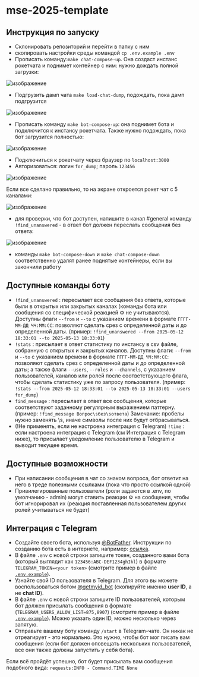 # mse-2025-template

## Инструкция по запуску

- Склонировать репозиторий и перейти в папку с ним
- скопировать настройки среды командой `cp .env.example .env`
- Прописать команду:`make chat-compose-up`. Она создаст инстанс рокетчата и поднимет контейнер с ним: нужно дождать полной загрузки:


![изображение](https://github.com/user-attachments/assets/d38cc4d4-6c44-40e4-a3ae-d9812d30501e)

- Подгрузить дамп чата `make load-chat-dump`, подождать, пока дамп подгрузится


![изображение](https://github.com/user-attachments/assets/8fb09596-bdb6-4078-91ba-594c78bf2c41)

- Прописать команду `make bot-compose-up`: она поднимет бота и подключится к инстансу рокетчата. Также нужно подождать, пока бот загрузится полностью:


![изображение](https://github.com/user-attachments/assets/504b1e63-b1d7-44bf-a4b5-03578cf754ed)

- Подключиться к рокетчату через браузер по `localhost:3000`
- Авторизоваться: логин `for_dump`; пароль `123456`


![изображение](https://github.com/user-attachments/assets/fe322cc4-1470-446c-b57b-44dc9f3ddd21)

Если все сделано правильно, то на экране откроется рокет чат с 5 каналами:


![изображение](https://github.com/user-attachments/assets/33a3f4fe-4833-4c97-b9d7-46ce12ee1783)

- для проверки, что бот доступен, напишите в канал #general команду `!find_unanswered` - в ответ бот должен переслать сообщения без ответа:


![изображение](https://github.com/user-attachments/assets/c4cd27b1-d08b-4184-b296-54b69509f3cf)

- команды `make bot-compose-down` и `make chat-compose-down` соответственно удалят ранее поднятые контейнеры, если вы закончили работу

## Доступные команды боту

- `!find_unanswered` : пересылает все сообщения без ответа, которые были в открытых или закрытых каналах (команды бота или сообщения со специфической реакцией :gear: не учитываются). Доступны флаги `--from` и `--to`  с указанием времени в формате `ГГГГ-ММ-ДД ЧЧ:ММ:СС`: позволяют сделать срез с определенной даты и до определенной даты. (пример: `!find_unanswered --from 2025-05-12 18:33:01 --to 2025-05-13 18:33:01`)
- `!stats` : присылает в ответ статистику по инстансу в csv файле, собранную с открытых и закрытых каналов. Доступны флаги: `--from` и `--to`  с указанием времени в формате `ГГГГ-ММ-ДД ЧЧ:ММ:СС`: позволяют сделать срез с определенной даты и до определенной даты; а также флаги `--users`, `--roles` и `--channels`, с указанием пользователей, каналов или ролей после соответствующего флага, чтобы сделать статистику уже по запросу пользователя. (пример: `!stats --from 2025-05-12 18:33:01 --to 2025-05-13 18:33:01 --users for_dump`)
- `find_message` : пересылает в ответ все сообщения, которые соответствуют заданному регулярным выражением паттерну. (пример: `!find_message Вопрос\sбез\sответа`) Замечание: пробелы нужно заменять \s, иначе символы после них будут отбрасываться.
- (!Не применять, если не настроена интеграция с Telegram) `!time` : если настроена интеграция с Telegram (см Интеграция с Telegram ниже), то присылает уведомление пользователю в Telegram и выводит текущее время.

## Доступные возможности

- При написании сообщения в чат со знаком вопроса, бот ответит на него в треде полезными ссылками (пока что просто ссылкой одной)
- Привилегированные пользователи (роли задаются в .env, по умолчанию - admin) могут ставить реакции :gear: на сообщения, чтобы бот игнорировал их (реакция поставленная пользователем других ролей учитываться не будет)

## Интеграция с Telegram
- Создайте своего бота, используя [@BotFather](https://t.me/BotFather). Инструкции по созданию бота есть в интернете, например: [ссылка](https://marketolog.mts.ru/blog/kak-sozdat-bota-v-botfather-gaid-dlya-novichkov).
- В файле `.env` с новой строки запишите токен, созданного вами бота (который выглядит как `123456:ABC-DEF1234ghIkl`) в формате `TELEGRAM_TOKEN=<your token>` (смотрите пример в файле [`.env.example`](.env.example)).
- Узнайте свой ID пользователя в Telegram. Для этого вы можете воспользоваться ботом [@getmyid_bot](https://t.me/getmyid_bot) (скопируйте именно **user ID**, а не **chat ID**).
- В файле `.env` с новой строки запишите ID пользователей, которым бот должен присылать сообщения в формате (`TELEGRAM_USERS_ALLOW_LIST=875,8907`) (смотрите пример в файле [`.env.example`](.env.example)). Можно указать один ID, можно несколько через запятую.
- Отправьте вашему боту команду `/start` в Telegram-чате. Он никак не отреагирует - это нормально. Это нужно, чтобы бот мог писать вам сообщения (если бот должен оповещать нескольких пользователей, все они также должны запустить у себя бота).

Если всё пройдёт успешно, бот будет присылать вам сообщения подобного вида: `requests:INFO - Command.TIME None`
